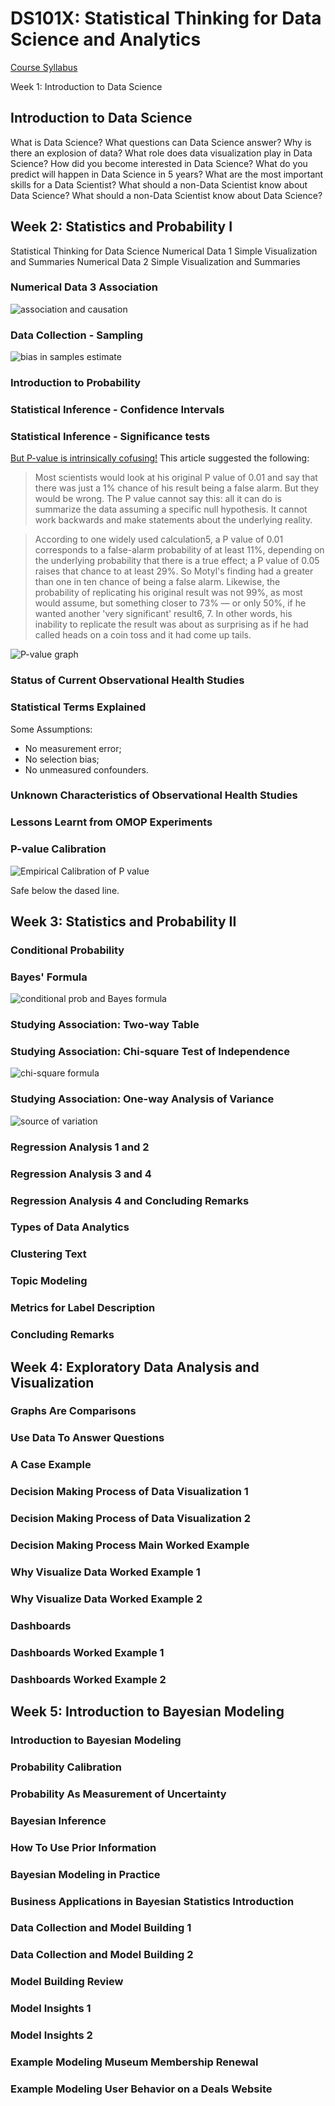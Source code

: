# DS101X: Statistical Thinking for Data Science and Analytics

[Course Syllabus](https://d37djvu3ytnwxt.cloudfront.net/assets/courseware/v1/33ad7c92b39bbaea35b505415788ea87/asset-v1:ColumbiaX+DS101X+1T2016+type@asset+block/DS101X_Course_Syllabus.pdf)

Week 1: Introduction to Data Science

## Introduction to Data Science
What is Data Science?
What questions can Data Science answer?
Why is there an explosion of data?
What role does data visualization play in Data Science?
How did you become interested in Data Science?
What do you predict will happen in Data Science in 5 years?
What are the most important skills for a Data Scientist?
What should a non-Data Scientist know about Data Science?
What should a non-Data Scientist know about Data Science?


## Week 2: Statistics and Probability I

Statistical Thinking for Data Science
Numerical Data 1 Simple Visualization and Summaries
Numerical Data 2 Simple Visualization and Summaries
### Numerical Data 3 Association
![association and causation](https://github.com/yang0339/Microsoft-Professional-Program-Learning-Materials/blob/master/DS101X%20Statistical%20Thinking%20for%20Data%20Science%20and%20Analytics/association%20and%20causation.jpg)

### Data Collection - Sampling
![bias in samples estimate](https://github.com/yang0339/Microsoft-Professional-Program-Learning-Materials/blob/master/DS101X%20Statistical%20Thinking%20for%20Data%20Science%20and%20Analytics/bias%20in%20sample%20estimate.PNG)

### Introduction to Probability
### Statistical Inference - Confidence Intervals
### Statistical Inference - Significance tests

[But P-value is intrinsically cofusing!](http://www.nature.com/news/scientific-method-statistical-errors-1.14700#/cause)
This article suggested the following:
> Most scientists would look at his original P value of 0.01 and say that there was just a 1% chance of his result being a false alarm. But they would be wrong. The P value cannot say this: all it can do is summarize the data assuming a specific null hypothesis. It cannot work backwards and make statements about the underlying reality.

> According to one widely used calculation5, a P value of 0.01 corresponds to a false-alarm probability of at least 11%, depending on the underlying probability that there is a true effect; a P value of 0.05 raises that chance to at least 29%. So Motyl's finding had a greater than one in ten chance of being a false alarm. Likewise, the probability of replicating his original result was not 99%, as most would assume, but something closer to 73% — or only 50%, if he wanted another 'very significant' result6, 7. In other words, his inability to replicate the result was about as surprising as if he had called heads on a coin toss and it had come up tails.

![P-value graph](https://github.com/yang0339/Microsoft-Professional-Program-Learning-Materials/blob/master/DS101X%20Statistical%20Thinking%20for%20Data%20Science%20and%20Analytics/p-graphic.jpg)

### Status of Current Observational Health Studies
### Statistical Terms Explained

Some Assumptions: <br>
- No measurement error;
- No selection bias;
- No unmeasured confounders.

### Unknown Characteristics of Observational Health Studies
### Lessons Learnt from OMOP Experiments
### P-value Calibration

![Empirical Calibration of P value](https://github.com/yang0339/Microsoft-Professional-Program-Learning-Materials/blob/master/DS101X%20Statistical%20Thinking%20for%20Data%20Science%20and%20Analytics/Empirical%20Calibration%20of%20P%20value.png)

Safe below the dased line.

## Week 3: Statistics and Probability II

### Conditional Probability
### Bayes' Formula

![conditional prob and Bayes formula](https://github.com/yang0339/Microsoft-Professional-Program-Learning-Materials/blob/master/DS101X%20Statistical%20Thinking%20for%20Data%20Science%20and%20Analytics/conditional%20prob%20and%20Bayes%20formula.jpg)

### Studying Association: Two-way Table
### Studying Association: Chi-square Test of Independence

![chi-square formula](https://github.com/yang0339/Microsoft-Professional-Program-Learning-Materials/blob/master/DS101X%20Statistical%20Thinking%20for%20Data%20Science%20and%20Analytics/chi-square.png)

### Studying Association: One-way Analysis of Variance
![source of variation](https://github.com/yang0339/Microsoft-Professional-Program-Learning-Materials/blob/master/DS101X%20Statistical%20Thinking%20for%20Data%20Science%20and%20Analytics/source%20of%20variation.png)

### Regression Analysis 1 and 2
### Regression Analysis 3 and 4
### Regression Analysis 4 and Concluding Remarks
### Types of Data Analytics
### Clustering Text
### Topic Modeling
### Metrics for Label Description
### Concluding Remarks

## Week 4: Exploratory Data Analysis and Visualization

### Graphs Are Comparisons
### Use Data To Answer Questions
### A Case Example
### Decision Making Process of Data Visualization 1
### Decision Making Process of Data Visualization 2
### Decision Making Process Main Worked Example
### Why Visualize Data Worked Example 1
### Why Visualize Data Worked Example 2
### Dashboards
### Dashboards Worked Example 1
### Dashboards Worked Example 2

## Week 5: Introduction to Bayesian Modeling

### Introduction to Bayesian Modeling
### Probability Calibration
### Probability As Measurement of Uncertainty
### Bayesian Inference
### How To Use Prior Information
### Bayesian Modeling in Practice
### Business Applications in Bayesian Statistics Introduction
### Data Collection and Model Building 1
### Data Collection and Model Building 2
### Model Building Review
### Model Insights 1
### Model Insights 2
### Example Modeling Museum Membership Renewal
### Example Modeling User Behavior on a Deals Website
